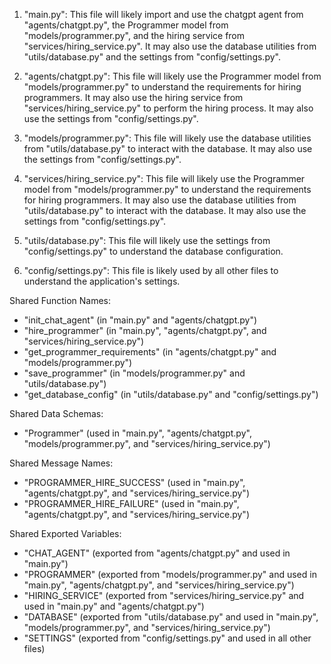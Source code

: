 1. "main.py": This file will likely import and use the chatgpt agent from "agents/chatgpt.py", the Programmer model from "models/programmer.py", and the hiring service from "services/hiring_service.py". It may also use the database utilities from "utils/database.py" and the settings from "config/settings.py".

2. "agents/chatgpt.py": This file will likely use the Programmer model from "models/programmer.py" to understand the requirements for hiring programmers. It may also use the hiring service from "services/hiring_service.py" to perform the hiring process. It may also use the settings from "config/settings.py".

3. "models/programmer.py": This file will likely use the database utilities from "utils/database.py" to interact with the database. It may also use the settings from "config/settings.py".

4. "services/hiring_service.py": This file will likely use the Programmer model from "models/programmer.py" to understand the requirements for hiring programmers. It may also use the database utilities from "utils/database.py" to interact with the database. It may also use the settings from "config/settings.py".

5. "utils/database.py": This file will likely use the settings from "config/settings.py" to understand the database configuration.

6. "config/settings.py": This file is likely used by all other files to understand the application's settings.

Shared Function Names:
- "init_chat_agent" (in "main.py" and "agents/chatgpt.py")
- "hire_programmer" (in "main.py", "agents/chatgpt.py", and "services/hiring_service.py")
- "get_programmer_requirements" (in "agents/chatgpt.py" and "models/programmer.py")
- "save_programmer" (in "models/programmer.py" and "utils/database.py")
- "get_database_config" (in "utils/database.py" and "config/settings.py")

Shared Data Schemas:
- "Programmer" (used in "main.py", "agents/chatgpt.py", "models/programmer.py", and "services/hiring_service.py")

Shared Message Names:
- "PROGRAMMER_HIRE_SUCCESS" (used in "main.py", "agents/chatgpt.py", and "services/hiring_service.py")
- "PROGRAMMER_HIRE_FAILURE" (used in "main.py", "agents/chatgpt.py", and "services/hiring_service.py")

Shared Exported Variables:
- "CHAT_AGENT" (exported from "agents/chatgpt.py" and used in "main.py")
- "PROGRAMMER" (exported from "models/programmer.py" and used in "main.py", "agents/chatgpt.py", and "services/hiring_service.py")
- "HIRING_SERVICE" (exported from "services/hiring_service.py" and used in "main.py" and "agents/chatgpt.py")
- "DATABASE" (exported from "utils/database.py" and used in "main.py", "models/programmer.py", and "services/hiring_service.py")
- "SETTINGS" (exported from "config/settings.py" and used in all other files)